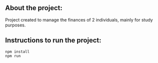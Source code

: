 ## About the project:

Project created to manage the finances of 2 individuals, mainly for study purposes.

## Instructions to run the project:

```
npm install
npm run
```